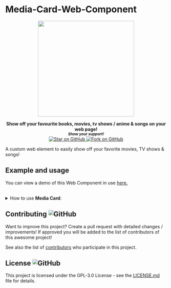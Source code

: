 # Media-Card-Web-Component

<div align="center">
<a href="https://github.com/MarketingPipeline/Media-Card-Web-Component"> <img height="300px" src="https://user-images.githubusercontent.com/86180097/177226706-2948933e-d3fc-4940-9f62-fab83bea48fe.png"/> </a> 
</div>  
    
<p align="center">
  <b>Show off your favourite books, movies, tv shows / anime & songs on your web page!</b>

  <br>
  <small> <b><i>Show your support!</i> </b></small>
  <br>
   <a href="https://github.com/MarketingPipeline/Media-Card-Web-Component">
    <img title="Star on GitHub" src="https://img.shields.io/github/stars/MarketingPipeline/Media-Card-Web-Component.svg?style=social&label=Star">
  </a>
  <a href="https://github.com/MarketingPipeline/Media-Card-Web-Component/fork">
    <img title="Fork on GitHub" src="https://img.shields.io/github/forks/MarketingPipeline/Media-Card-Web-Component.svg?style=social&label=Fork">
  </a>
   </p>  


A custom web element to easily show off your favorite movies, TV shows & songs!


## Example and usage

You can view a demo of this Web Component in use [here.](https://marketingpipeline.github.io/Media-Card-Web-Component/demo)





	
 <br>
<details><summary>How to use <b>Media Card</b>:</summary>
 <br>		
 
	
<br>	 
<br>	 
	
<details><summary>How to show a <b>Book</b>:</summary>
	
### Usage
	 
   
```html
 <media-card book="Animal Farm"></media-card>
```

   include this [script](https://github.com/MarketingPipeline/Media-Card-Web-Component/blob/main/dist/media-card-wc.min.js) at in your HTML document.
         
    <script src="https://cdn.jsdelivr.net/gh/MarketingPipeline/Media-Card-Web-Component@v1.0.3/dist/media-card-wc.min.js" type="module"></script> 



     


	   
	
<b><i>Note:</b></i> You can show as books as you want! You can also use a ```author``` attribute for a more accurate result. 
	
 <br>	 <br>	 <br>	 <br>	 <br>	 <br>	 <br>	 <br>	 <br>	
</details> 




<br>		
 
	
<br>	 
<br>	 
	
<details><summary>How to show a <b>Movie</b>:</summary>
	
### Usage
	 
   
```html
 <media-card name="The Mask (1994)"></media-card>
```

Note: For movies & TV show a API Key is required from TheMovieDB, songs do NOT require a API key.

After getting your API key (if required) place it in your HTML document like so 

```js
<script>
 var TheMovieDB_APIKey = "YOUR API KEY HERE"
 </scrip>
```





   include this [script](https://github.com/MarketingPipeline/Media-Card-Web-Component/blob/main/dist/media-card-wc.min.js) at the <b>bottom</b> of your HTML document.
         
    <script src="https://cdn.jsdelivr.net/gh/MarketingPipeline/Media-Card-Web-Component@v1.0.3/dist/media-card-wc.min.js" type="module"></script> 



     


	   
	
<b><i>Note:</b></i> You can show as many movies as you want!
	
 <br>	 <br>	 <br>	 <br>	 <br>	 <br>	 <br>	 <br>	 <br>	
</details>
 <br>		
 
	
<br>	 
<br>	 
	
<details><summary>How to show a <b>TV Show</b>:</summary>
	
### Usage
	 
   
```html
 <media-card name="The Twilight Zone (1959)" type="TV"></media-card>
```

Note: To display TV show(s) - you will require a API key from TheMovieDB.

After getting your API key place it in your HTML document like so 

```js
<script>
 var TheMovieDB_APIKey = "YOUR API KEY HERE"
 </scrip>
```





   include this [script](https://github.com/MarketingPipeline/Media-Card-Web-Component/blob/main/dist/media-card-wc.min.js) at the <b>bottom</b> of your HTML document.
         
    <script src="https://cdn.jsdelivr.net/gh/MarketingPipeline/Media-Card-Web-Component@v1.0.3/dist/media-card-wc.min.js" type="module"></script> 



     


	   
	
<b><i>Note:</b></i> You can show as many TV show's as you want

 <br>	 <br>	 <br>	 <br>	 <br>	 <br>	 <br>	 <br>	 <br>	
</details>


 <br>		
 
	
<br>	 
<br>	 
	
<details><summary>How to show a <b>Song</b>:</summary>
	
### Usage
	 

```html
 <media-card name="The Beatles In My Life" type="song"></media-card>
```

Note: You do NOT need a API key to display songs.








   include this [script](https://github.com/MarketingPipeline/Media-Card-Web-Component/blob/main/dist/media-card-wc.min.js) at the <b>bottom</b> of your HTML document.
         
    <script src="https://cdn.jsdelivr.net/gh/MarketingPipeline/Media-Card-Web-Component@v1.0.3/dist/media-card-wc.min.js" type="module"></script> 



     


	   
	
<b><i>Note:</b></i> You show as many song's as you want

 <br>	 <br>	 <br>	 <br>	 <br>	 <br>	 <br>	 <br>	 <br>	
</details>

####                                                                                                                    Options


<table>
<tr>
<th>Attribute</th>
<th>Meaning</th>
<th>Default</th>
<th>Required</th>
</tr>
<tr>
<td>name</td>
<td>The movie, TV show or song name you would like to show</td>
<td><code>undefined</code></td>
<td>Yes</td>
</tr>


<tr>
<td>type</td>
              <td>Type of Media to show details for - options:<code>TV, Song, Book</code>, by default movie type will be shown.</td>
<td><code>Movie</code></td>
<td>No</td>
</tr>

<tr>
<td>theme</td>
<td>Set a different color theme - options <code>dark</code></td>
<td><code>light</code></td>
<td>No</td>
</tr>




</table>
	
	
</details>










## Contributing ![GitHub](https://img.shields.io/github/contributors/MarketingPipeline/Media-Card-Web-Component)

Want to improve this project? Create a pull request with detailed changes / improvements! If approved you will be added to the list of contributors of this awesome project!

See also the list of
[contributors](https://github.com/MarketingPipeline/Media-Card-Web-Component/graphs/contributors) who
participate in this project.

## License ![GitHub](https://img.shields.io/github/license/MarketingPipeline/Media-Card-Web-Component)

This project is licensed under the GPL-3.0 License - see the
[LICENSE.md](https://github.com/MarketingPipeline/Media-Card-Web-Component/blob/main/LICENSE) file for
details.
